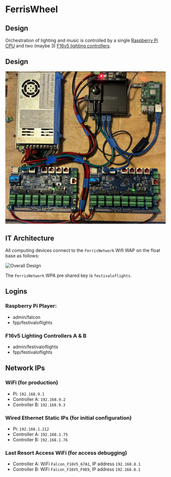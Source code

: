 # FerrisWheel

## Design

Orchestration of lighting and music is controlled by a single [Raspberry Pi CPU](https://www.raspberrypi.com/products/raspberry-pi-4-model-b/) and two (maybe 3) [F16v5 lighting controllers](https://pixelcontroller.com/store/featured/88-f16v5.html). 

## Design

![Brain Components](images/Ferris_Wheel_Brain.jpeg)

## IT Architecture

All computing devices connect to the `FerrisNetwork` Wifi WAP on the float base as follows:

![Overall Design](images/Ferris_Wheel_IT_Architecture.png)

The `FerrisNetwork` WPA pre shared key is `festivaloflights`.

## Logins

### Raspberry Pi Player:

- admin/falcon
- fpp/festivaloflights

### F16v5 Lighting Controllers A & B

- admin/festivaloflights
- fpp/festivaloflights

## Network IPs

### WiFi (for production)

- Pi: `192.168.9.1`
- Controller A: `192.168.9.2`
- Controller B: `192.168.9.3`

### Wired Ethernet Static IPs (for initial configuration)

- Pi: `192.168.1.212`
- Controller A: `192.168.1.75`
- Controller B: `192.168.1.76`

### Last Resort Access WiFi (for access debugging)

- Controller A: WiFi `Falcon_F16V5_67A1`, IP address `192.168.8.1`
- Controller B: WiFi `Falcon_F16V5_F9E9`, IP address `192.168.8.1`

